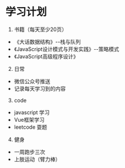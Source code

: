 # 学习计划

1. 书籍（每天至少20页）

* 《大话数据结构》--栈与队列
* 《JavaScript设计模式与开发实践》--策略模式
* 《JavaScript高级程序设计》

2. 日常

* 微信公众号推送
* 记录每天学习到的内容

3. code

* javascript 学习
* Vue框架学习
* leetcode 耍题

4. 健身

* 一周跑步三次
* 上肢运动（臂力棒） 


